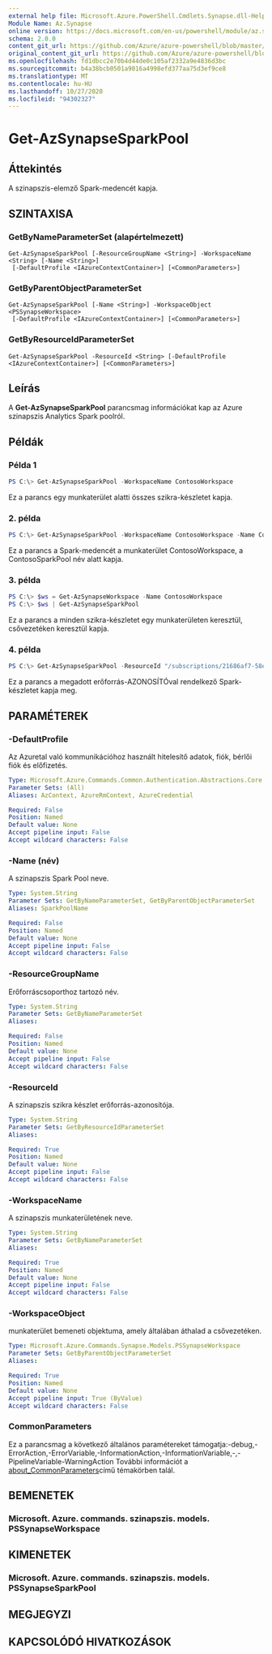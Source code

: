 ```yaml
---
external help file: Microsoft.Azure.PowerShell.Cmdlets.Synapse.dll-Help.xml
Module Name: Az.Synapse
online version: https://docs.microsoft.com/en-us/powershell/module/az.synapse/get-azsynapsesparkpool
schema: 2.0.0
content_git_url: https://github.com/Azure/azure-powershell/blob/master/src/Synapse/Synapse/help/Get-AzSynapseSparkPool.md
original_content_git_url: https://github.com/Azure/azure-powershell/blob/master/src/Synapse/Synapse/help/Get-AzSynapseSparkPool.md
ms.openlocfilehash: fd1dbcc2e70b4d44de0c105af2332a9e4836d3bc
ms.sourcegitcommit: b4a38bcb0501a9016a4998efd377aa75d3ef9ce8
ms.translationtype: MT
ms.contentlocale: hu-HU
ms.lasthandoff: 10/27/2020
ms.locfileid: "94302327"
---
```

# Get-AzSynapseSparkPool

## Áttekintés
A szinapszis-elemző Spark-medencét kapja.

## SZINTAXISA

### GetByNameParameterSet (alapértelmezett)
```
Get-AzSynapseSparkPool [-ResourceGroupName <String>] -WorkspaceName <String> [-Name <String>]
 [-DefaultProfile <IAzureContextContainer>] [<CommonParameters>]
```

### GetByParentObjectParameterSet
```
Get-AzSynapseSparkPool [-Name <String>] -WorkspaceObject <PSSynapseWorkspace>
 [-DefaultProfile <IAzureContextContainer>] [<CommonParameters>]
```

### GetByResourceIdParameterSet
```
Get-AzSynapseSparkPool -ResourceId <String> [-DefaultProfile <IAzureContextContainer>] [<CommonParameters>]
```

## Leírás
A **Get-AzSynapseSparkPool** parancsmag információkat kap az Azure szinapszis Analytics Spark poolról.

## Példák

### Példa 1
```powershell
PS C:\> Get-AzSynapseSparkPool -WorkspaceName ContosoWorkspace
```

Ez a parancs egy munkaterület alatti összes szikra-készletet kapja.

### 2. példa
```powershell
PS C:\> Get-AzSynapseSparkPool -WorkspaceName ContosoWorkspace -Name ContosoSparkPool
```

Ez a parancs a Spark-medencét a munkaterület ContosoWorkspace, a ContosoSparkPool név alatt kapja.

### 3. példa
```powershell
PS C:\> $ws = Get-AzSynapseWorkspace -Name ContosoWorkspace
PS C:\> $ws | Get-AzSynapseSparkPool
```

Ez a parancs a minden szikra-készletet egy munkaterületen keresztül, csővezetéken keresztül kapja.

### 4. példa
```powershell
PS C:\> Get-AzSynapseSparkPool -ResourceId "/subscriptions/21686af7-58ec-4f4d-9c68-f431f4db4edd/resourceGroups/ContosoResourceGroup/providers/Microsoft.Synapse/workspaces/ContosoWorkspace/bigDataPools/ContosoSparkPool"
```

Ez a parancs a megadott erőforrás-AZONOSÍTÓval rendelkező Spark-készletet kapja meg.

## PARAMÉTEREK

### -DefaultProfile
Az Azuretal való kommunikációhoz használt hitelesítő adatok, fiók, bérlői fiók és előfizetés.

```yaml
Type: Microsoft.Azure.Commands.Common.Authentication.Abstractions.Core.IAzureContextContainer
Parameter Sets: (All)
Aliases: AzContext, AzureRmContext, AzureCredential

Required: False
Position: Named
Default value: None
Accept pipeline input: False
Accept wildcard characters: False
```

### -Name (név)
A szinapszis Spark Pool neve.

```yaml
Type: System.String
Parameter Sets: GetByNameParameterSet, GetByParentObjectParameterSet
Aliases: SparkPoolName

Required: False
Position: Named
Default value: None
Accept pipeline input: False
Accept wildcard characters: False
```

### -ResourceGroupName
Erőforráscsoporthoz tartozó név.

```yaml
Type: System.String
Parameter Sets: GetByNameParameterSet
Aliases:

Required: False
Position: Named
Default value: None
Accept pipeline input: False
Accept wildcard characters: False
```

### -ResourceId
A szinapszis szikra készlet erőforrás-azonosítója.

```yaml
Type: System.String
Parameter Sets: GetByResourceIdParameterSet
Aliases:

Required: True
Position: Named
Default value: None
Accept pipeline input: False
Accept wildcard characters: False
```

### -WorkspaceName
A szinapszis munkaterületének neve.

```yaml
Type: System.String
Parameter Sets: GetByNameParameterSet
Aliases:

Required: True
Position: Named
Default value: None
Accept pipeline input: False
Accept wildcard characters: False
```

### -WorkspaceObject
munkaterület bemeneti objektuma, amely általában áthalad a csővezetéken.

```yaml
Type: Microsoft.Azure.Commands.Synapse.Models.PSSynapseWorkspace
Parameter Sets: GetByParentObjectParameterSet
Aliases:

Required: True
Position: Named
Default value: None
Accept pipeline input: True (ByValue)
Accept wildcard characters: False
```

### CommonParameters
Ez a parancsmag a következő általános paramétereket támogatja:-debug,-ErrorAction,-ErrorVariable,-InformationAction,-InformationVariable,-,-PipelineVariable-WarningAction További információt a [about_CommonParameters](http://go.microsoft.com/fwlink/?LinkID=113216)című témakörben talál.

## BEMENETEK

### Microsoft. Azure. commands. szinapszis. models. PSSynapseWorkspace

## KIMENETEK

### Microsoft. Azure. commands. szinapszis. models. PSSynapseSparkPool

## MEGJEGYZI

## KAPCSOLÓDÓ HIVATKOZÁSOK
